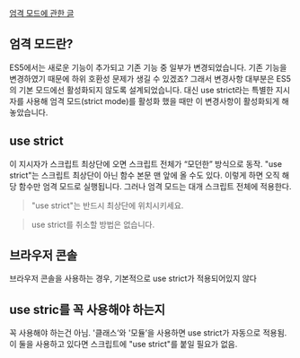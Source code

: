 [엄격 모드에 관한 글](https://ko.javascript.info/strict-mode)
## 엄격 모드란?
ES5에서는 새로운 기능이 추가되고 기존 기능 중 일부가 변경되었습니다. 기존 기능을 변경하였기 때문에 하위 호환성 문제가 생길 수 있겠죠? 그래서 변경사항 대부분은 ES5의 기본 모드에선 활성화되지 않도록 설계되었습니다. 대신 use strict라는 특별한 지시자를 사용해 엄격 모드(strict mode)를 활성화 했을 때만 이 변경사항이 활성화되게 해놓았습니다.
## use strict
이 지시자가 스크립트 최상단에 오면 스크립트 전체가 “모던한” 방식으로 동작. "use strict"는 스크립트 최상단이 아닌 함수 본문 맨 앞에 올 수도 있다. 이렇게 하면 오직 해당 함수만 엄격 모드로 실행됩니다. 그러나 엄격 모드는 대개 스크립트 전체에 적용한다.
> "use strict"는 반드시 최상단에 위치시키세요.

> use strict를 취소할 방법은 없습니다.
## 브라우저 콘솔
브라우저 콘솔을 사용하는 경우, 기본적으로 use strict가 적용되어있지 않다
## use stric를 꼭 사용해야 하는지
꼭 사용해야 하는건 아님. '클래스’와 '모듈’을 사용하면 use strict가 자동으로 적용됨. 이 둘을 사용하고 있다면 스크립트에 "use strict"를 붙일 필요가 없음.